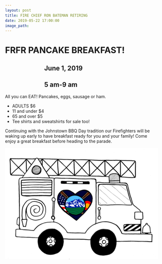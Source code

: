 ```yaml
---
layout: post
title: FIRE CHIEF RON BATEMAN RETIRING
date: 2019-05-22 17:00:00
image_path:
---
```


# FRFR PANCAKE BREAKFAST\!

## &nbsp; &nbsp; &nbsp; &nbsp; &nbsp; &nbsp; &nbsp; &nbsp; &nbsp; &nbsp; &nbsp; &nbsp; &nbsp; June 1, 2019

## &nbsp; &nbsp; &nbsp; &nbsp; &nbsp; &nbsp; &nbsp; &nbsp; &nbsp; &nbsp; &nbsp; &nbsp; &nbsp; 5 am-9 am

All you can EAT\! Pancakes, eggs, sausage or ham.

* ADULTS $6
* 11 and under $4
* 65 and over $5
* Tee shirts and sweatshirts for sale too\!

Continuing with the Johnstown BBQ Day tradition our Firefighters will be waking up early to have breakfast ready for you and your family\! Come enjoy a great breakfast before heading to the parade.

![](/uploads/ron-final-w-bkgd-1.jpg)

&nbsp;
